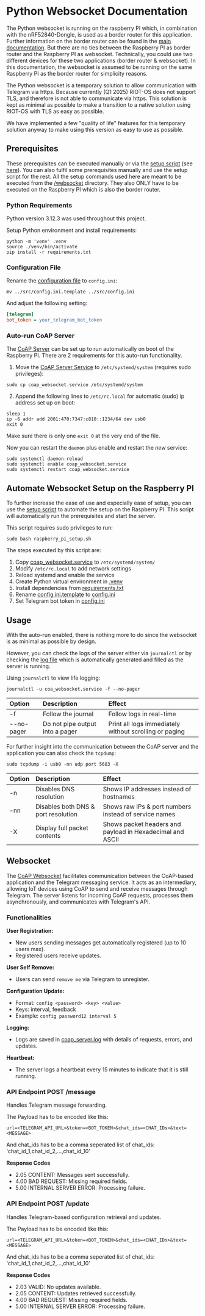 # Python Websocket Documentation

The Python websocket is running on the raspberry PI which, in combination with the nRF52840-Dongle, is used as a 
border router for this application. Further information on the border router can be found in the [main documentation](../README.md).
But there are no ties between the Raspberry PI as border router and the Raspberry PI as websocket. Technically, you 
could use two different devices for these two applications (border router & websocket). In this documentation, the 
websocket is assumed to be running on the same Raspberry PI as the border router for simplicity reasons.

The Python websocket is a temporary solution to allow communication with Telegram via https. Because currently (Q1 2025) 
RIOT-OS does not support TLS, and therefore is not able to communicate via https. This solution is kept as minimal as 
possible to make a transition to a native solution using RIOT-OS with TLS as easy as possible. 

We have implemented a few "quality of life" features for this temporary solution anyway to make using this 
version as easy to use as possible. 

## Prerequisites 

These prerequisites can be executed manually or via the [setup script](./raspberry_pi_setup.sh) (see [here](#automate-websocket-setup-on-the-raspberry-pi)). 
You can also fulfil some prerequisites manually and use the setup script for the rest. All the setup commands used here 
are meant to be executed from the [/websocket](../websocket) directory. They also ONLY have to be executed on the 
Raspberry PI which is also the border router.

### Python Requirements

Python version 3.12.3 was used throughout this project.

Setup Python environment and install requirements:
```shell
python -m 'venv' .venv
source ./venv/bin/activate
pip install -r requirements.txt
```

### Configuration File

Rename the [configuration file](../src/config.ini.template) to `config.ini`:
```shell
mv ../src/config.ini.template ../src/config.ini
```

And adjust the following setting: 
```ini
[telegram]
bot_token = your_telegram_bot_token
```

### Auto-run CoAP Server

The [CoAP Server](./coap_websocket.py) can be set up to run automatically on boot of the Raspberry PI. There are 2 
requirements for this auto-run functionality.

1. Move the [CoAP Server Service](./coap_websocket.service) to `/etc/systemd/system` (requires sudo privileges):
```shell
sudo cp coap_websocket.service /etc/systemd/system
```

2. Append the following lines to `/etc/rc.local` for automatic (sudo) ip address set up on boot:
```shell
sleep 1
ip -6 addr add 2001:470:7347:c810::1234/64 dev usb0
exit 0
```

Make sure there is only one `exit 0` at the very end of the file.

Now you can restart the `daemon` plus enable and restart the _new_ service:
```shell
sudo systemctl daemon-reload
sudo systemctl enable coap_websocket.service
sudo systemctl restart coap_websocket.service
```


## Automate Websocket Setup on the Raspberry PI

To further increase the ease of use and especially ease of setup, you can use the [setup script](./raspberry_pi_setup.sh) 
to automate the setup on the Raspberry PI. This script will automatically run the prerequisites and start the server.

This script requires sudo privileges to run:
```shell
sudo bash raspberry_pi_setup.sh
```

The steps executed by this script are:
1. Copy [coap_websocket.service](./coap_websocket.service) to `/etc/systemd/system/`
2. Modify `/etc/rc.local` to add network settings
3. Reload systemd and enable the service
4. Create Python virtual environment in [.venv](./.venv)
5. Install dependencies from [requirements.txt](./requirements.txt)
6. Rename [config.ini.template](../src/config.ini.template) to [config.ini](../src/config.ini)
7. Set Telegram bot token in [config.ini](../src/config.ini)


## Usage

With the auto-run enabled, there is nothing more to do since the websocket is as minimal as possible by design.

However, you can check the logs of the server either via `journalctl` or by checking the [log file](./coap_server.log) 
which is automatically generated and filled as the server is running.

Using `journalctl` to view life logging:
```shell
journalctl -u coa_websocket.service -f --no-pager
```

<table>
    <thead>
        <tr>
            <th style="text-align: left;">Option</th>
            <th style="text-align: left;">Description</th>
            <th style="text-align: left;">Effect</th>
        </tr>
    </thead>
    <tbody>
        <tr>
            <td>-f</td>
            <td>Follow the journal</td>
            <td>Follow logs in real-time</td>
        </tr>
        <tr>
            <td>--no-pager</td>
            <td>Do not pipe output into a pager</td>
            <td>Print all logs immediately without scrolling or paging</td>
        </tr>
    </tbody>
</table>

For further insight into the communication between the CoAP server and the application you can also check the `tcpdump`:
```shell
sudo tcpdump -i usb0 -nn udp port 5683 -X
```

<table>
    <thead>
        <tr>
            <th style="text-align: left;">Option</th>
            <th style="text-align: left;">Description</th>
            <th style="text-align: left;">Effect</th>
        </tr>
    </thead>
    <tbody>
        <tr>
            <td>-n</td>
            <td>Disables DNS resolution</td>
            <td>Shows IP addresses instead of hostnames</td>
        </tr>
        <tr>
            <td>-nn</td>
            <td>Disables both DNS & port resolution</td>
            <td>Shows raw IPs & port numbers instead of service names</td>
        </tr>
        <tr>
            <td>-X</td>
            <td>Display full packet contents</td>
            <td>Shows packet headers and payload in Hexadecimal and ASCII</td>
        </tr>
    </tbody>
</table>


## Websocket

The [CoAP Websocket](./coap_websocket.py) facilitates communication between the CoAP-based application and the Telegram 
messaging service. It acts as an intermediary, allowing IoT devices using CoAP to send and receive messages through 
Telegram. The server listens for incoming CoAP requests, processes them asynchronously, and communicates with 
Telegram's API.

### Functionalities

**User Registration:**
* New users sending messages get automatically registered (up to 10 users max). 
* Registered users receive updates.

**User Self Remove:**
* Users can send `remove me` via Telegram to unregister.

**Configuration Update:**
* Format: `config <password> <key> <value>`
* Keys: interval, feedback
* Example: `config password12 interval 5`

**Logging:**
* Logs are saved in [coap_server.log](./coap_server.log) with details of requests, errors, and updates.

**Heartbeat:**
* The server logs a heartbeat every 15 minutes to indicate that it is still running.


### API Endpoint POST /message

Handles Telegram message forwarding.

The Payload has to be encoded like this:
```shell
url=<TELEGRAM_API_URL>&token=<BOT_TOKEN>&chat_ids=<CHAT_IDs>&text=<MESSAGE>
```
And chat_ids has to be a comma seperated list of chat_ids: 'chat_id_1,chat_id_2,...,chat_id_10'

**Response Codes**
* 2.05 CONTENT: Messages sent successfully.
* 4.00 BAD REQUEST: Missing required fields.
* 5.00 INTERNAL SERVER ERROR: Processing failure.

### API Endpoint POST /update

Handles Telegram-based configuration retrieval and updates.

The Payload has to be encoded like this:
```shell
url=<TELEGRAM_API_URL>&token=<BOT_TOKEN>&chat_ids=<CHAT_IDs>&text=<MESSAGE>
```
And chat_ids has to be a comma seperated list of chat_ids: 'chat_id_1,chat_id_2,...,chat_id_10'

**Response Codes**
* 2.03 VALID: No updates available.
* 2.05 CONTENT: Updates retrieved successfully.
* 4.00 BAD REQUEST: Missing required fields.
* 5.00 INTERNAL SERVER ERROR: Processing failure.

<!--
Run the application:
```shell
python websocket.py -u"<websocket-url>"
```

Test with python:
```shell
python send_coap_request.py -u"<websocket-url>" -i "<chat-id>" -m "<message>"
```

Get the chat-id from `https://api.telegram.org/bot<actual-telegram_bot-token>/getUpdates`. This will return a list of
all chats with the telegram bot. Search for your username and get the `id` from it. Example website:
```json
{
  "ok": true,
  "result": [
    {
      "update_id": 123456789,
      "message": {
        "message_id": 1,
        "from": {
          "id": 12345678,
          "is_bot": false,
          "first_name": "John",
          "last_name": "Doe",
          "username": "johndoe",
          "language_code": "en"
        },
        "chat": {
          "id": 12345678,
          "first_name": "John",
          "last_name": "Doe",
          "username": "johndoe",
          "type": "private"
        },
        "date": 1678901234,
        "text": "Hello"
      }
    }
  ]
}

```
-->